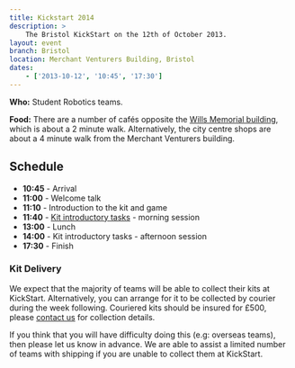 ```yaml
---
title: Kickstart 2014
description: >
    The Bristol KickStart on the 12th of October 2013.
layout: event
branch: Bristol
location: Merchant Venturers Building, Bristol
dates:
    - ['2013-10-12', '10:45', '17:30']
---
```


**Who:** Student Robotics teams.

**Food:** There are a number of cafés opposite the [Wills Memorial building](http://www.bristol.ac.uk/conferences-hospitality/conferences/precinct/willsmemorial), which is about a 2 minute walk. Alternatively, the city centre shops are about a 4 minute walk from the Merchant Venturers building.

Schedule
--------

 * **10:45** - Arrival
 * **11:00** - Welcome talk
 * **11:10** - Introduction to the kit and game
 * **11:40** - [Kit introductory tasks](/resources/2014/SRKickstartTasks.pdf) - morning session
 * **13:00** - Lunch
 * **14:00** - Kit introductory tasks - afternoon session
 * **17:30** - Finish

### Kit Delivery

We expect that the majority of teams will be able to collect their kits
at KickStart. Alternatively, you can arrange for it to be collected by
courier during the week following. Couriered kits should be insured for
£500, please [contact us](mailto:info@studentrobotics.org) for collection
details.

If you think that you will have difficulty doing this (e.g: overseas teams),
then please let us know in advance. We are able to assist a limited number
of teams with shipping if you are unable to collect them at KickStart.
